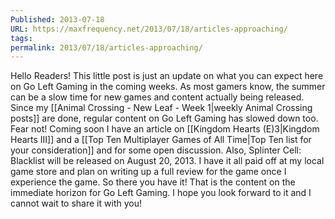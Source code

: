 ```yaml
---
Published: 2013-07-18
URL: https://maxfrequency.net/2013/07/18/articles-approaching/
tags: 
permalink: 2013/07/18/articles-approaching/
---
```

Hello Readers! This little post is just an update on what you can expect here on Go Left Gaming in the coming weeks. As most gamers know, the summer can be a slow time for new games and content actually being released. Since my [[Animal Crossing - New Leaf - Week 1|weekly Animal Crossing posts]] are done, regular content on Go Left Gaming has slowed down too. Fear not! Coming soon I have an article on [[Kingdom Hearts (E)3|Kingdom Hearts III]] and a [[Top Ten Multiplayer Games of All Time|Top Ten list for your consideration]] and for some open discussion. Also, Splinter Cell: Blacklist will be released on August 20, 2013. I have it all paid off at my local game store and plan on writing up a full review for the game once I experience the game. So there you have it! That is the content on the immediate horizon for Go Left Gaming. I hope you look forward to it and I cannot wait to share it with you!